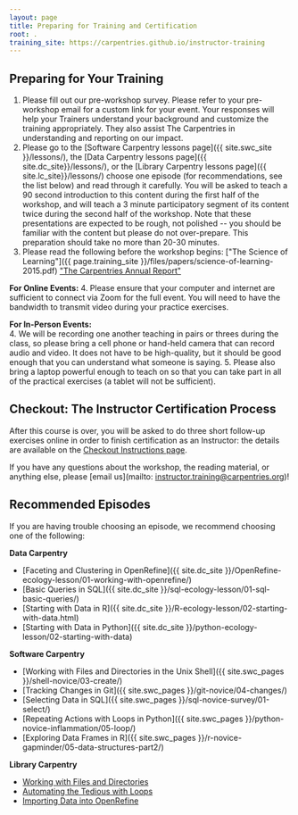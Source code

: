 ```yaml
---
layout: page
title: Preparing for Training and Certification
root: .
training_site: https://carpentries.github.io/instructor-training
---
```

## Preparing for Your Training
1. Please fill out our pre-workshop survey. Please refer to your pre-workshop email 
for a custom link for your event. Your responses will help your Trainers understand 
your background and customize the training appropriately. They also assist The Carpentries 
in understanding and reporting on our impact.
3. Please go to the [Software Carpentry lessons page]({{ site.swc_site }}/lessons/), 
the [Data Carpentry lessons page]({{ site.dc_site}}/lessons/), or the 
[Library Carpentry lessons page]({{ site.lc_site}}/lessons/) choose one episode 
(for recommendations, see the list below) and read through it carefully. 
You will be asked to teach a 90 second introduction to this content during 
the first half of the workshop, and will teach a 3 minute participatory segment 
of its content twice during the second half of the workshop. Note that these 
presentations are expected to be rough, not polished -- you should be familiar 
with the content but please do not over-prepare. This preparation should take no more than 20-30 minutes.
4. Please read the following before the workshop begins:
 ["The Science of Learning"]({{ page.training_site }}/files/papers/science-of-learning-2015.pdf)
 ["The Carpentries Annual Report"](https://carpentries.org/files/reports/Carpentries2020AnnualReport.pdf)
  
**For Online Events:**
4\. Please ensure that your computer and internet are sufficient to connect via Zoom 
for the full event. You will need to have the bandwidth to transmit video during your practice exercises.
  
**For In-Person Events:**  
4\. We will be recording one another teaching in pairs or threes during the class, 
so please bring a cell phone or hand-held camera that can record audio and video. 
It does not have to be high-quality, but it should be good enough that you can understand what someone is saying.
5\. Please also bring a laptop powerful enough to teach on so that you can take part 
in all of the practical exercises (a tablet will not be sufficient).
  
## Checkout: The Instructor Certification Process
After this course is over, you will be asked to do three short follow-up exercises online 
in order to finish certification as an Instructor: the details are available on the [Checkout Instructions page](https://data-lessons.github.io/instructor-training/checkout/index.html). 
  
If you have any questions about the workshop, the reading material, or anything else, please [email us](mailto: instructor.training@carpentries.org)!


Recommended Episodes
--------

If you are having trouble choosing an episode, we recommend choosing one of the following: 

**Data Carpentry**

* [Faceting and Clustering in OpenRefine]({{ site.dc_site }}/OpenRefine-ecology-lesson/01-working-with-openrefine/)
* [Basic Queries in SQL]({{ site.dc_site }}/sql-ecology-lesson/01-sql-basic-queries/)
* [Starting with Data in R]({{ site.dc_site }}/R-ecology-lesson/02-starting-with-data.html)
* [Starting with Data in Python]({{ site.dc_site }}/python-ecology-lesson/02-starting-with-data)

**Software Carpentry**

* [Working with Files and Directories in the Unix Shell]({{ site.swc_pages }}/shell-novice/03-create/)
* [Tracking Changes in Git]({{ site.swc_pages }}/git-novice/04-changes/)
* [Selecting Data in SQL]({{ site.swc_pages }}/sql-novice-survey/01-select/)
* [Repeating Actions with Loops in Python]({{ site.swc_pages }}/python-novice-inflammation/05-loop/)
* [Exploring Data Frames in R]({{ site.swc_pages }}/r-novice-gapminder/05-data-structures-part2/)

**Library Carpentry**

* [Working with Files and Directories](https://librarycarpentry.org/lc-shell/03-working-with-files-and-folders/index.html)  
* [Automating the Tedious with Loops](https://librarycarpentry.github.io/lc-shell/04-loops/index.html)
* [Importing Data into OpenRefine](https://librarycarpentry.org/lc-open-refine/02-importing-data/index.html)
